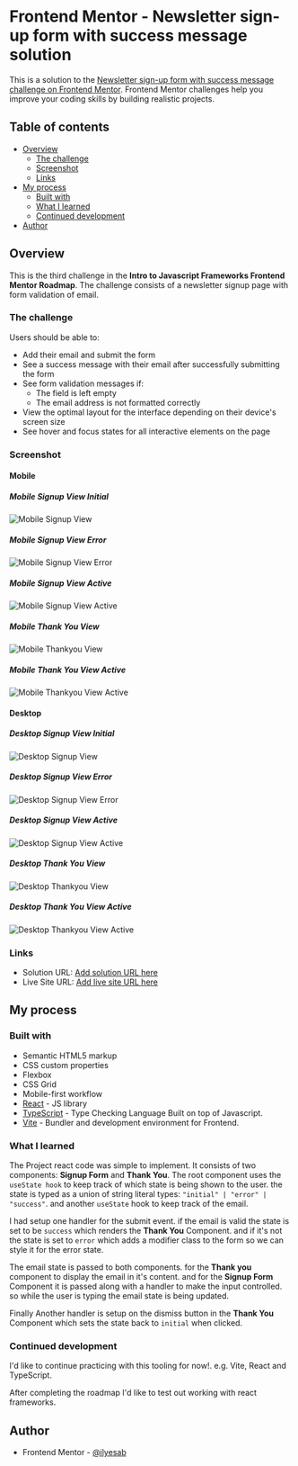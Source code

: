 # Frontend Mentor - Newsletter sign-up form with success message solution

This is a solution to the [Newsletter sign-up form with success message challenge on Frontend Mentor](https://www.frontendmentor.io/challenges/newsletter-signup-form-with-success-message-3FC1AZbNrv). Frontend Mentor challenges help you improve your coding skills by building realistic projects.

## Table of contents

- [Overview](#overview)
  - [The challenge](#the-challenge)
  - [Screenshot](#screenshot)
  - [Links](#links)
- [My process](#my-process)
  - [Built with](#built-with)
  - [What I learned](#what-i-learned)
  - [Continued development](#continued-development)
- [Author](#author)

## Overview

This is the third challenge in the **Intro to Javascript Frameworks Frontend Mentor Roadmap**. The challenge consists of a newsletter signup page with form validation of email.

### The challenge

Users should be able to:

- Add their email and submit the form
- See a success message with their email after successfully submitting the form
- See form validation messages if:
  - The field is left empty
  - The email address is not formatted correctly
- View the optimal layout for the interface depending on their device's screen size
- See hover and focus states for all interactive elements on the page

### Screenshot

#### Mobile

##### Mobile Signup View Initial

![Mobile Signup View](./screenshots/screenshot_mobile_signup_view.png)

##### Mobile Signup View Error

![Mobile Signup View Error](./screenshots/screenshot_mobile_signup_view_error.png)

##### Mobile Signup View Active

![Mobile Signup View Active](./screenshots/screenshot_mobile_signup_view_active.png)

##### Mobile Thank You View

![Mobile Thankyou View](./screenshots/screenshot_mobile_thankyou_view.png)

##### Mobile Thank You View Active

![Mobile Thankyou View Active](./screenshots/screenshot_mobile_thankyou_view_active.png)

#### Desktop

##### Desktop Signup View Initial

![Desktop Signup View](./screenshots/screenshot_desktop_signup_view.png)

##### Desktop Signup View Error

![Desktop Signup View Error](./screenshots/screenshot_desktop_signup_view_error.png)

##### Desktop Signup View Active

![Desktop Signup View Active](./screenshots/screenshot_desktop_signup_view_active.png)

##### Desktop Thank You View

![Desktop Thankyou View](./screenshots/screenshot_desktop_thankyou_view.png)

##### Desktop Thank You View Active

![Desktop Thankyou View Active](./screenshots/screenshot_desktop_thankyou_view_active.png)

### Links

- Solution URL: [Add solution URL here](https://your-solution-url.com)
- Live Site URL: [Add live site URL here](https://your-live-site-url.com)

## My process

### Built with

- Semantic HTML5 markup
- CSS custom properties
- Flexbox
- CSS Grid
- Mobile-first workflow
- [React](https://reactjs.org/) - JS library
- [TypeScript](https://www.typescriptlang.org/) - Type Checking Language Built on top of Javascript.
- [Vite](https://vitejs.dev/) - Bundler and development environment for Frontend.

### What I learned

The Project react code was simple to implement. It consists of two components: **Signup Form** and **Thank You**. The root component uses the `useState hook` to keep track of which state is being shown to the user. the state is typed as a union of string literal types: `"initial" | "error" | "success"`.
and another `useState` hook to keep track of the email.

I had setup one handler for the submit event. if the email is valid the state is set to be `success` which renders the **Thank You** Component. and if it's not the state is set to `error` which adds a modifier class to the form so we can style it for the error state.

The email state is passed to both components. for the **Thank you** component to display the email in it's content. and for the **Signup Form** Component it is passed along with a handler to make the input controlled. so while the user is typing the email state is being updated.

Finally Another handler is setup on the dismiss button in the **Thank You** Component which sets the state back to `initial` when clicked.

### Continued development

I'd like to continue practicing with this tooling for now!. e.g. Vite, React and TypeScript.

After completing the roadmap I'd like to test out working with react frameworks.

## Author

- Frontend Mentor - [@ilyesab](https://www.frontendmentor.io/profile/ilyesab)
